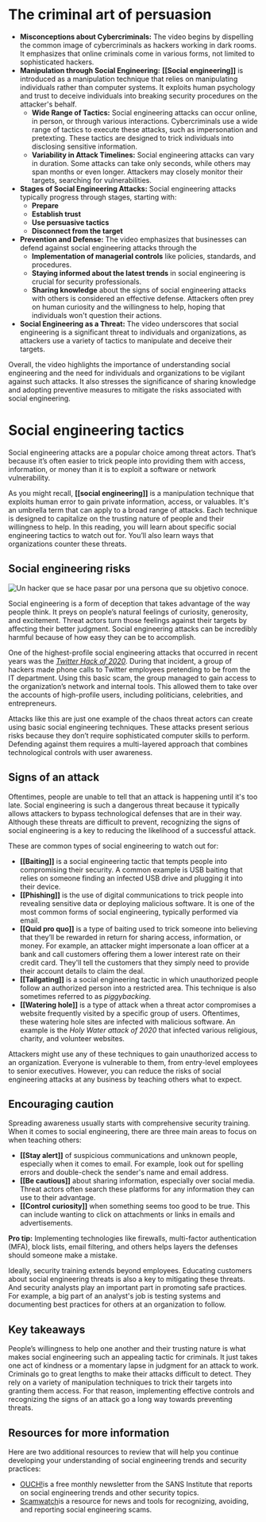 # The criminal art of persuasion

- **Misconceptions about Cybercriminals:** The video begins by dispelling the common image of cybercriminals as hackers working in dark rooms. It emphasizes that online criminals come in various forms, not limited to sophisticated hackers.
- **Manipulation through Social Engineering:** **[[Social engineering]]** is introduced as a manipulation technique that relies on manipulating individuals rather than computer systems. It exploits human psychology and trust to deceive individuals into breaking security procedures on the attacker's behalf.
	- **Wide Range of Tactics:** Social engineering attacks can occur online, in person, or through various interactions. Cybercriminals use a wide range of tactics to execute these attacks, such as impersonation and pretexting. These tactics are designed to trick individuals into disclosing sensitive information.
	- **Variability in Attack Timelines:** Social engineering attacks can vary in duration. Some attacks can take only seconds, while others may span months or even longer. Attackers may closely monitor their targets, searching for vulnerabilities.
- **Stages of Social Engineering Attacks:** Social engineering attacks typically progress through stages, starting with:
	- **Prepare**
	- **Establish trust** 
	- **Use persuasive tactics**
	- **Disconnect from the target**
- **Prevention and Defense:** The video emphasizes that businesses can defend against social engineering attacks through the 
	- **Implementation of managerial controls** like policies, standards, and procedures. 
	- **Staying informed about the latest trends** in social engineering is crucial for security professionals.
	- **Sharing knowledge** about the signs of social engineering attacks with others is considered an effective defense. Attackers often prey on human curiosity and the willingness to help, hoping that individuals won't question their actions.
- **Social Engineering as a Threat:** The video underscores that social engineering is a significant threat to individuals and organizations, as attackers use a variety of tactics to manipulate and deceive their targets.

Overall, the video highlights the importance of understanding social engineering and the need for individuals and organizations to be vigilant against such attacks. It also stresses the significance of sharing knowledge and adopting preventive measures to mitigate the risks associated with social engineering.

# Social engineering tactics

Social engineering attacks are a popular choice among threat actors. That’s because it’s often easier to trick people into providing them with access, information, or money than it is to exploit a software or network vulnerability.

As you might recall, **[[social engineering]]** is a manipulation technique that exploits human error to gain private information, access, or valuables. It's an umbrella term that can apply to a broad range of attacks. Each technique is designed to capitalize on the trusting nature of people and their willingness to help. In this reading, you will learn about specific social engineering tactics to watch out for. You’ll also learn ways that organizations counter these threats.

## Social engineering risks

![Un hacker que se hace pasar por una persona que su objetivo conoce.](https://d3c33hcgiwev3.cloudfront.net/imageAssetProxy.v1/-yq4buGOTh2kqmMYsCUqBg_aabe3189d6f249d4a743ba58b6bc56f1_S35G008.png?expiry=1697846400000&hmac=oyKQ-77-OcTXsrbwZkZa8YDnH7cRD-lDXTa8H1Ymm8w)

Social engineering is a form of deception that takes advantage of the way people think. It preys on people’s natural feelings of curiosity, generosity, and excitement. Threat actors turn those feelings against their targets by affecting their better judgment. Social engineering attacks can be incredibly harmful because of how easy they can be to accomplish.

One of the highest-profile social engineering attacks that occurred in recent years was the [_Twitter Hack_ _of 2020_](https://www.dfs.ny.gov/Twitter_Report). During that incident, a group of hackers made phone calls to Twitter employees pretending to be from the IT department. Using this basic scam, the group managed to gain access to the organization’s network and internal tools. This allowed them to take over the accounts of high-profile users, including politicians, celebrities, and entrepreneurs.

Attacks like this are just one example of the chaos threat actors can create using basic social engineering techniques. These attacks present serious risks because they don’t require sophisticated computer skills to perform. Defending against them requires a multi-layered approach that combines technological controls with user awareness.

## Signs of an attack

Oftentimes, people are unable to tell that an attack is happening until it's too late. Social engineering is such a dangerous threat because it typically allows attackers to bypass technological defenses that are in their way. Although these threats are difficult to prevent, recognizing the signs of social engineering is a key to reducing the likelihood of a successful attack.

These are common types of social engineering to watch out for:

- **[[Baiting]]** is a social engineering tactic that tempts people into compromising their security. A common example is USB baiting that relies on someone finding an infected USB drive and plugging it into their device.
- **[[Phishing]]** is the use of digital communications to trick people into revealing sensitive data or deploying malicious software. It is one of the most common forms of social engineering, typically performed via email.
- **[[Quid pro quo]]** is a type of baiting used to trick someone into believing that they’ll be rewarded in return for sharing access, information, or money. For example, an attacker might impersonate a loan officer at a bank and call customers offering them a lower interest rate on their credit card. They'll tell the customers that they simply need to provide their account details to claim the deal.
- **[[Tailgating]]** is a social engineering tactic in which unauthorized people follow an authorized person into a restricted area. This technique is also sometimes referred to as *piggybacking*.
- **[[Watering hole]]** is a type of attack when a threat actor compromises a website frequently visited by a specific group of users. Oftentimes, these watering hole sites are infected with malicious software. An example is the _Holy Water attack of 2020_ that infected various religious, charity, and volunteer websites.

Attackers might use any of these techniques to gain unauthorized access to an organization. Everyone is vulnerable to them, from entry-level employees to senior executives. However, you can reduce the risks of social engineering attacks at any business by teaching others what to expect.

## Encouraging caution

Spreading awareness usually starts with comprehensive security training. When it comes to social engineering, there are three main areas to focus on when teaching others:

- **[[Stay alert]]** of suspicious communications and unknown people, especially when it comes to email. For example, look out for spelling errors and double-check the sender's name and email address.
- **[[Be cautious]]** about sharing information, especially over social media. Threat actors often search these platforms for any information they can use to their advantage.
- **[[Control curiosity]]** when something seems too good to be true. This can include wanting to click on attachments or links in emails and advertisements.

**Pro tip:** Implementing technologies like firewalls, multi-factor authentication (MFA), block lists, email filtering, and others helps layers the defenses should someone make a mistake.

Ideally, security training extends beyond employees. Educating customers about social engineering threats is also a key to mitigating these threats. And security analysts play an important part in promoting safe practices. For example, a big part of an analyst's job is testing systems and documenting best practices for others at an organization to follow.

## Key takeaways

People’s willingness to help one another and their trusting nature is what makes social engineering such an appealing tactic for criminals. It just takes one act of kindness or a momentary lapse in judgment for an attack to work. Criminals go to great lengths to make their attacks difficult to detect. They rely on a variety of manipulation techniques to trick their targets into granting them access. For that reason, implementing effective controls and recognizing the signs of an attack go a long way towards preventing threats.

## Resources for more information

Here are two additional resources to review that will help you continue developing your understanding of social engineering trends and security practices: 

- [OUCH!](https://www.sans.org/newsletters/ouch/)is a free monthly newsletter from the SANS Institute that reports on social engineering trends and other security topics.
- [Scamwatch](https://www.scamwatch.gov.au/)is a resource for news and tools for recognizing, avoiding, and reporting social engineering scams.